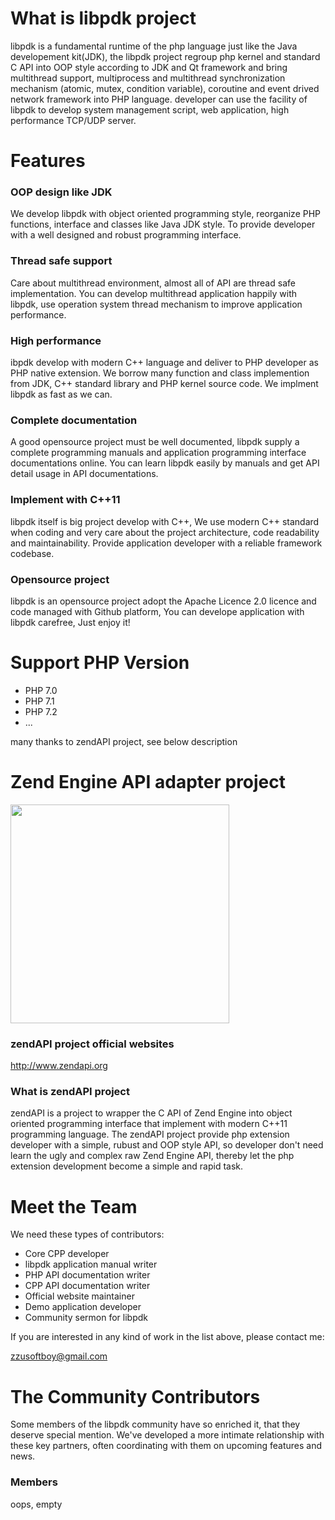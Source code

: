 # What is libpdk project

libpdk is a fundamental runtime of the php language just like the Java developement kit(JDK), the libpdk project regroup php kernel and standard C API into OOP style according to JDK and Qt framework and bring multithread support, multiprocess and multithread synchronization mechanism (atomic, mutex, condition variable), coroutine and event drived network framework into PHP language. developer can use the facility of libpdk to develop system management script, web application, high performance TCP/UDP server. 

# Features
### OOP design like JDK
We develop libpdk with object oriented programming style, reorganize PHP functions, interface and classes like Java JDK style. To provide developer with a well designed and robust programming interface.

### Thread safe support
Care about multithread environment, almost all of API are thread safe implementation. You can develop multithread application happily with libpdk, use operation system thread mechanism to improve application performance.

### High performance
ibpdk develop with modern C++ language and deliver to PHP developer as PHP native extension. We borrow many function and class implemention from JDK, C++ standard library and PHP kernel source code. We implment libpdk as fast as we can.

### Complete documentation
A good opensource project must be well documented, libpdk supply a complete programming manuals and application programming interface documentations online. You can learn libpdk easily by manuals and get API detail usage in API documentations.

### Implement with C++11
libpdk itself is big project develop with C++, We use modern C++ standard when coding and very care about the project architecture, code readability and maintainability. Provide application developer with a reliable framework codebase.

### Opensource project
libpdk is an opensource project adopt the Apache Licence 2.0 licence and code managed with Github platform, You can develope application with libpdk carefree, Just enjoy it!

# Support PHP Version

* PHP 7.0
* PHP 7.1
* PHP 7.2
* ...

many thanks to zendAPI project, see below description

# Zend Engine API adapter project

<img width="350" src ="https://raw.githubusercontent.com/qcoreteam/zendapi/master/assets/images/zendapi.png"/>

### zendAPI project official websites

http://www.zendapi.org

### What is zendAPI project

zendAPI is a project to wrapper the C API of Zend Engine into object oriented programming interface that implement with modern C++11 programming language. The zendAPI project provide php extension developer with a simple, rubust and OOP style API, so developer don't need learn the ugly and complex raw Zend Engine API, thereby let the php extension development become a simple and rapid task. 

# Meet the Team

We need these types of contributors:

* Core CPP developer
* libpdk application manual writer
* PHP API documentation writer
* CPP API documentation writer
* Official website maintainer
* Demo application developer
* Community sermon for libpdk

If you are interested in any kind of work in the list above, please contact me:

zzusoftboy@gmail.com

# The Community Contributors

Some members of the libpdk community have so enriched it, that they deserve special mention. We've developed a more intimate relationship with these key partners, often coordinating with them on upcoming features and news.

### Members
oops, empty
